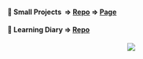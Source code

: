 #### 🔬 Small Projects&nbsp;&nbsp;=> [Repo](https://github.com/Kr33L/small-projects) => [Page](https://kr33l.github.io/small-projects/) 
#### 📘 Learning Diary => [Repo](https://github.com/Kr33L/learning-diary/)

<p align="center"> 
  <img src="https://streak-stats.demolab.com/?user=Kr33L&theme=github-dark&hide_border=true&border_radius=45&width=120" />
</p>
